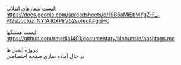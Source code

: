 لیست شعارهای انقلاب:  
https://docs.google.com/spreadsheets/d/19B6aMiEbMYgZ-F_-Pt9sbbctuz_NYtAll0XPlrV52so/edit#gid=0  

  
لیست هشتگها:  
https://github.com/rmedia1401/documentary/blob/main/hashtags.md

پروژه ایمیل ها:  
در حال آماده سازی صفحه اختصاصی




